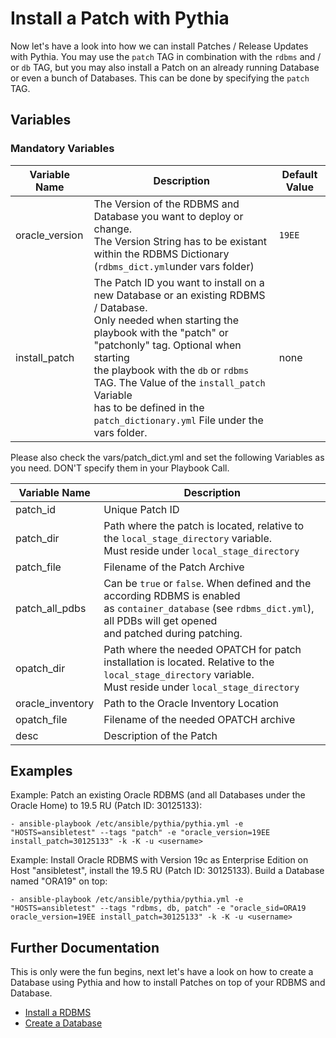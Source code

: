 # Install a Patch with Pythia

Now let's have a look into how we can install Patches / Release Updates with Pythia. You may use the `patch` TAG in combination with the `rdbms` and / or `db` TAG, but you may also install a Patch on an already running Database or even a bunch of Databases. This can be done by specifying the `patch` TAG.

## Variables

### Mandatory Variables


| Variable Name | Description              | Default Value |
|---------------|--------------------------|---------------|
|oracle_version |The Version of the RDBMS and Database you want to deploy or change.<br>The Version String has to be existant within the RDBMS Dictionary (`rdbms_dict.yml`under vars folder)|`19EE`|
|install_patch|The Patch ID you want to install on a new Database or an existing RDBMS / Database. <br>Only needed when starting the playbook with the "patch" or "patchonly" tag. Optional when starting <br>the playbook with the `db` or `rdbms` TAG. The Value of the `install_patch` Variable <br>has to be defined in the `patch_dictionary.yml` File under the vars folder.|none|

Please also check the vars/patch_dict.yml and set the following Variables as you need. DON'T specify them in your Playbook Call.

| Variable Name | Description              |
|---------------|--------------------------|
|patch_id |Unique Patch ID|
|patch_dir |Path where the patch is located, relative to the `local_stage_directory` variable. <br>Must reside under `local_stage_directory`|
|patch_file|Filename of the Patch Archive|
|patch_all_pdbs|Can be `true` or `false`. When defined and the according RDBMS is enabled<br> as `container_database` (see `rdbms_dict.yml`), all PDBs will get opened<br> and patched during patching.
|opatch_dir|Path where the needed OPATCH for patch installation is located. Relative to the `local_stage_directory` variable. <br>Must reside under `local_stage_directory`|
|oracle_inventory|Path to the Oracle Inventory Location|
|opatch_file|Filename of the needed OPATCH archive|
|desc|Description of the Patch|

## Examples

Example: Patch an existing Oracle RDBMS (and all Databases under the Oracle Home) to 19.5 RU (Patch ID: 30125133):

    - ansible-playbook /etc/ansible/pythia/pythia.yml -e "HOSTS=ansibletest" --tags "patch" -e "oracle_version=19EE install_patch=30125133" -k -K -u <username>

Example: Install Oracle RDBMS with Version 19c as Enterprise Edition on Host "ansibletest", install the 19.5 RU (Patch ID: 30125133). Build a Database named "ORA19" on top:

    - ansible-playbook /etc/ansible/pythia/pythia.yml -e "HOSTS=ansibletest" --tags "rdbms, db, patch" -e "oracle_sid=ORA19 oracle_version=19EE install_patch=30125133" -k -K -u <username>

## Further Documentation

This is only were the fun begins, next let's have a look on how to create a Database using Pythia and how to install Patches on top of your RDBMS and Database.

  - [Install a RDBMS](https://github.com/thedatabaseme/pythia/blob/master/docs/02_INSTALL_RDBMS.md)
  - [Create a Database](https://github.com/thedatabaseme/pythia/blob/master/docs/03_CREATE_DB.md)